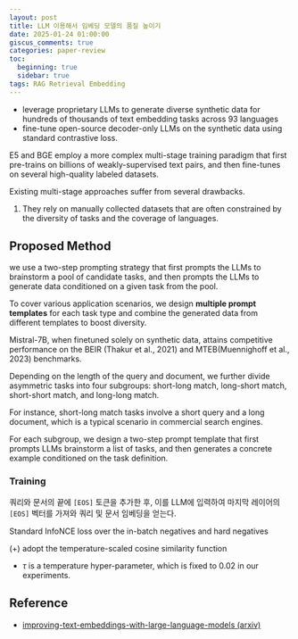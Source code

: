 ```yaml
---
layout: post
title: LLM 이용해서 임베딩 모델의 품질 높이기
date: 2025-01-24 01:00:00
giscus_comments: true
categories: paper-review
toc:
  beginning: true
  sidebar: true
tags: RAG Retrieval Embedding
---
```



- leverage proprietary LLMs to generate diverse synthetic data for hundreds of thousands of text embedding tasks across 93 languages
- fine-tune open-source decoder-only LLMs on the synthetic data using standard contrastive loss.

E5 and BGE employ a more complex multi-stage training paradigm that first pre-trains on billions of weakly-supervised text pairs, and then fine-tunes on several high-quality labeled datasets.

Existing multi-stage approaches suffer from several drawbacks.

1. They rely on manually collected datasets that are often constrained by the diversity of tasks and the coverage of languages.

## Proposed Method

we use a two-step prompting strategy that first prompts the LLMs to brainstorm a pool of candidate tasks, and then prompts the LLMs to generate data conditioned on a given task from the pool.

To cover various application scenarios, we design **multiple prompt templates** for each task type and combine the generated data from different templates to boost diversity.

Mistral-7B, when finetuned solely on synthetic data, attains competitive performance on the BEIR (Thakur et al., 2021) and MTEB(Muennighoff et al., 2023) benchmarks.

Depending on the length of the query and document, we further divide asymmetric tasks into four subgroups: short-long match, long-short match, short-short match, and long-long match.

For instance, short-long match tasks involve a short query and a long document, which is a typical scenario in commercial search engines.

For each subgroup, we design a two-step prompt  template that first prompts LLMs brainstorm a list of tasks, and then generates a concrete example conditioned on the task definition.

### Training

쿼리와 문서의 끝에 `[EOS]` 토큰을 추가한 후, 이를 LLM에 입력하여 마지막 레이어의 `[EOS]` 벡터를 가져와 쿼리 및 문서 임베딩을 얻는다.

Standard InfoNCE loss over the in-batch negatives and hard negatives

(+) adopt the temperature-scaled cosine similarity function

- $τ$ is a temperature hyper-parameter, which is fixed to $0.02$ in our experiments.


## Reference

- [improving-text-embeddings-with-large-language-models (arxiv)](https://arxiv.org/pdf/2401.00368)